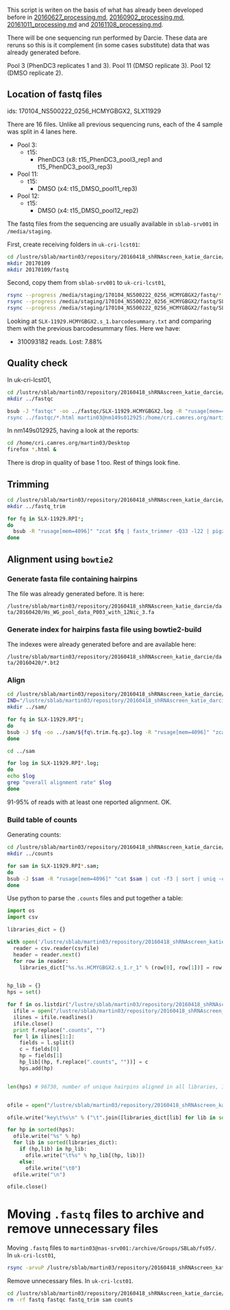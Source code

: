 
This script is writen on the basis of what has already been developed before in [20160627_processing.md](20160627_processing.md), [20160902_processing.md](20160902_processing.md), [20161011_processing.md](20161011_processing.md) and [20161108_processing.md](20161108_processing.md).

There will be one sequencing run performed by Darcie. These data are reruns so this is it complement (in some cases substitute) data that was already generated before.

Pool 3 (PhenDC3 replicates 1 and 3). Pool 11 (DMSO replicate 3). Pool 12 (DMSO replicate 2).


## Location of fastq files

ids: 170104_NS500222_0256_HCMYGBGX2, SLX11929

There are 16 files. Unlike all previous sequencing runs, each of the 4 sample was split in 4 lanes here.

- Pool 3:
  - t15:
    - PhenDC3 (x8: t15_PhenDC3_pool3_rep1 and t15_PhenDC3_pool3_rep3)
- Pool 11:
  - t15:
    - DMSO (x4: t15_DMSO_pool11_rep3)
- Pool 12:
  - t15:
    - DMSO (x4: t15_DMSO_pool12_rep2)


The fastq files from the sequencing are usually available in `sblab-srv001` in `/media/staging`.

First, create receiving folders in `uk-cri-lcst01`:

```bash
cd /lustre/sblab/martin03/repository/20160418_shRNAscreen_katie_darcie/data
mkdir 20170109
mkdir 20170109/fastq

```

Second, copy them from `sblab-srv001` to `uk-cri-lcst01`,

```bash
rsync --progress /media/staging/170104_NS500222_0256_HCMYGBGX2/fastq/*.fq.gz martin03@uk-cri-lcst01:/lustre/sblab/martin03/repository/20160418_shRNAscreen_katie_darcie/data/20170109/fastq
rsync --progress /media/staging/170104_NS500222_0256_HCMYGBGX2/fastq/SLX-11929.HCMYGBGX2.s_1.barcodesummary.txt martin03@uk-cri-lcst01:/lustre/sblab/martin03/repository/20160418_shRNAscreen_katie_darcie/data/20170109/fastq
rsync --progress /media/staging/170104_NS500222_0256_HCMYGBGX2/fastq/SLX-11929.HCMYGBGX2.s_1.contents.csv martin03@uk-cri-lcst01:/lustre/sblab/martin03/repository/20160418_shRNAscreen_katie_darcie/data/20170109/fastq

```

Looking at `SLX-11929.HCMYGBGX2.s_1.barcodesummary.txt` and comparing them with the previous barcodesummary files. Here we have:

* 310093182 reads. Lost: 7.88%


## Quality check

In uk-cri-lcst01,

```bash
cd /lustre/sblab/martin03/repository/20160418_shRNAscreen_katie_darcie/data/20170109/fastq
mkdir ../fastqc

bsub -J "fastqc" -oo ../fastqc/SLX-11929.HCMYGBGX2.log -R "rusage[mem=4096]" "/home/martin03/sw/fastqc/fastqc --noextract --nogroup -q -o ../fastqc SLX-11929.RPI* &&
rsync ../fastqc/*.html martin03@nm149s012925:/home/cri.camres.org/martin03/Desktop"
```

In nm149s012925, having a look at the reports:

```bash
cd /home/cri.camres.org/martin03/Desktop
firefox *.html &
```

There is drop in quality of base 1 too. Rest of things look fine.


## Trimming

```bash
cd /lustre/sblab/martin03/repository/20160418_shRNAscreen_katie_darcie/data/20170109/fastq
mkdir ../fastq_trim

for fq in SLX-11929.RPI*;
do
  bsub -R "rusage[mem=4096]" "zcat $fq | fastx_trimmer -Q33 -l22 | pigz > ../fastq_trim/${fq%.fq.gz}.trim.fq.gz"
done
```


## Alignment using `bowtie2`

### Generate fasta file containing hairpins

The file was already generated before. It is here:

`/lustre/sblab/martin03/repository/20160418_shRNAscreen_katie_darcie/data/20160420/Hs_WG_pool_data_P003_with_12Nic_3.fa`


### Generate index for hairpins fasta file using bowtie2-build

The indexes were already generated before and are available here:

`/lustre/sblab/martin03/repository/20160418_shRNAscreen_katie_darcie/data/20160420/*.bt2`


### Align

```bash
cd /lustre/sblab/martin03/repository/20160418_shRNAscreen_katie_darcie/data/20170109/fastq_trim
IND="/lustre/sblab/martin03/repository/20160418_shRNAscreen_katie_darcie/data/20160420/Hs_WG_pool_data_P003_with_12Nic_3"
mkdir ../sam/

for fq in SLX-11929.RPI*;
do
bsub -J $fq -oo ../sam/${fq%.trim.fq.gz}.log -R "rusage[mem=4096]" "zcat $fq | bowtie2 --norc --no-hd -x $IND -U - -S ../sam/${fq%.trim.fq.gz}.sam"
done

cd ../sam

for log in SLX-11929.RPI*.log;
do
echo $log
grep "overall alignment rate" $log
done

```

91-95% of reads with at least one reported alignment. OK.


### Build table of counts

Generating counts:

```bash
cd /lustre/sblab/martin03/repository/20160418_shRNAscreen_katie_darcie/data/20170109/sam
mkdir ../counts

for sam in SLX-11929.RPI*.sam;
do
bsub -J $sam -R "rusage[mem=4096]" "cat $sam | cut -f3 | sort | uniq -c > ../counts/${sam%.sam}.counts"
done

```

Use python to parse the `.counts` files and put together a table:

```python
import os
import csv

libraries_dict = {}

with open('/lustre/sblab/martin03/repository/20160418_shRNAscreen_katie_darcie/data/20170109/fastq/SLX-11929.HCMYGBGX2.s_1.contents.csv', 'rb') as csvfile:
  reader = csv.reader(csvfile)
  header = reader.next()
  for row in reader:
    libraries_dict["%s.%s.HCMYGBGX2.s_1.r_1" % (row[0], row[1])] = row[3]


hp_lib = {}
hps = set()

for f in os.listdir("/lustre/sblab/martin03/repository/20160418_shRNAscreen_katie_darcie/data/20170109/counts"):
  ifile = open("/lustre/sblab/martin03/repository/20160418_shRNAscreen_katie_darcie/data/20170109/counts/%s" % f, "r")
  ilines = ifile.readlines()
  ifile.close()
  print f.replace(".counts", "")
  for l in ilines[1:]:
    fields = l.split()
    c = fields[0]
    hp = fields[1]
    hp_lib[(hp, f.replace(".counts", ""))] = c
    hps.add(hp)


len(hps) # 96730, number of unique hairpins aligned in all libraries, 100 * (96730.0/ 113002) = 85.6% of the total found in Hs_WG_pool_data_P003_with_12Nic_3.csv.


ofile = open("/lustre/sblab/martin03/repository/20160418_shRNAscreen_katie_darcie/data/20170109/20170109_counts.txt", "w")

ofile.write("key\t%s\n" % ("\t".join([libraries_dict[lib] for lib in sorted(libraries_dict)])))

for hp in sorted(hps):
  ofile.write("%s" % hp)
  for lib in sorted(libraries_dict):
    if (hp,lib) in hp_lib:
      ofile.write("\t%s" % hp_lib[(hp, lib)])
    else:
      ofile.write("\t0")
  ofile.write("\n")

ofile.close()

```


# Moving `.fastq` files to archive and remove unnecessary files

Moving `.fastq` files to `martin03@nas-srv001:/archive/Groups/SBLab/fs05/`. In `uk-cri-lcst01`,

```bash
rsync -arvuP /lustre/sblab/martin03/repository/20160418_shRNAscreen_katie_darcie/data/20170109/fastq/* martin03@nas-srv001:/archive/Groups/SBLab/fs05/martin03/repository/fastq/
```

Remove unnecessary files. In `uk-cri-lcst01`.

```bash
cd /lustre/sblab/martin03/repository/20160418_shRNAscreen_katie_darcie/data/20170109
rm -rf fastq fastqc fastq_trim sam counts

```
